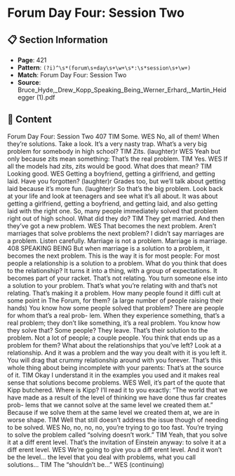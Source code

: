 # Forum Day Four: Session Two

## 📋 Section Information

- **Page**: 421
- **Pattern**: `(?i)^\s*(forum\s+day\s+\w+\s*:\s*session\s+\w+)`
- **Match**: Forum Day Four: Session Two
- **Source**: Bruce_Hyde,_Drew_Kopp_Speaking_Being_Werner_Erhard,_Martin_Heidegger (1).pdf

## 📄 Content

Forum Day Four: Session Two
407
TIM
Some.
WES
No, all of them! When they’re solutions. Take a look. It’s a very nasty trap. What’s a very big
problem for somebody in high school?
TIM
Zits.
(laughter)r
WES
Yeah but only because zits mean something: That’s the real problem.
TIM
Yes.
WES
If all the models had zits, zits would be good. What does that mean?
TIM
Looking good.
WES
Getting a boyfriend, getting a girlfriend, and getting laid. Have you forgotten?
(laughter)r
Grades too, but we’ll talk about getting laid because it’s more fun.
(laughter)r
So that’s the big problem. Look back at your life and look at teenagers and see what it’s all
about. It was about getting a girlfriend, getting a boyfriend, and getting laid, and also getting
laid with the right one. So, many people immediately solved that problem right out of high
school. What did they do?
TIM
They get married. And then they’ve got a new problem.
WES
That becomes the next problem. Aren’t marriages that solve problems the next problem? I didn’t
say marriages are a problem. Listen carefully. Marriage is not a problem. Marriage is marriage.
408
SPEAKING BEING
But when marriage is a solution to a problem, it becomes the next problem. This is the way it is
for most people: For most people a relationship is a solution to a problem. What do you think
that does to the relationship? It turns it into a thing, with a group of expectations. It becomes
part of your racket. That’s not relating. You turn someone else into a solution to your problem.
That’s what you’re relating with and that’s not relating. That’s making it a problem. How many
people found it diffi  cult at some point in The Forum, for them?
(a large number of people raising their hands)
You know how some people solved that problem? There are people for whom that’s a real prob-
lem. When they experience something, that’s a real problem; they don’t like something, it’s a real
problem. You know how they solve that? Some people? They leave. That’s their solution to the
problem. Not a lot of people; a couple people. You think that ends up as a problem for them? What
about the relationships that you’ve left? Look at a relationship. And it was a problem and the way
you dealt with it is you left it. You will drag that crummy relationship around with you forever.
That’s this whole thing about being incomplete with your parents: That’s at the source of it.
TIM
Okay I understand it in the examples you used and it makes real sense that solutions become
problems.
WES
Well, it’s part of the quote that Kipp butchered. Where is Kipp? I’ll read it to you exactly: “The
world that we have made as a result of the level of thinking we have done thus far creates prob-
lems that we cannot solve at the same level we created them at.” Because if we solve them at the
same level we created them at, we are in worse shape.
TIM
Well that still doesn’t address the issue though of needing to be solved.
WES
No, no, no, no, you’re trying to go too fast. You’re trying to solve the problem called “solving
doesn’t work.”
TIM
Yeah, that you solve it at a diff erent level. That’s the invitation of Einstein anyway: to solve it at
a diff erent level.
WES
We’re going to give you a diff erent level. And it won’t be the level... the level that you deal with
problems, what you call solutions...
TIM
The “shouldn’t be...”
WES (continuing)